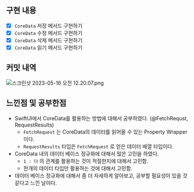 ## 구현 내용

- [x]  `CoreData` 저장 메서드 구현하기
- [x]  `CoreData` 수정 메서드 구현하기
- [x]  `CoreData` 삭제 메서드 구현하기
- [x]  `CoreData` 읽기 메서드 구현하기

## 커밋 내역

![스크린샷 2023-05-16 오전 12.20.07.png](https://s3-us-west-2.amazonaws.com/secure.notion-static.com/72f10cdf-bdc6-45f4-bf9b-98413b2a1c86/%E1%84%89%E1%85%B3%E1%84%8F%E1%85%B3%E1%84%85%E1%85%B5%E1%86%AB%E1%84%89%E1%85%A3%E1%86%BA_2023-05-16_%E1%84%8B%E1%85%A9%E1%84%8C%E1%85%A5%E1%86%AB_12.20.07.png)

## 느낀점 및 공부한점

- SwiftUI에서 CoreData를 활용하는 방법에 대해서 공부하였다. (@FetchRequst, RequestResults)
    - `FetchRequest` 는 CoreData의 데이터를 읽어올 수 있는 Property Wrapper이다.
    - `RequestResults` 타입은 `FetchRequest` 로 얻은 데이터 배열 타입이다.
- CoreData 내의 데이터 베이스 정규화에 대해서 많은 고민을 하였다.
    - `1 : 다` 의 관계를 활용하는 것이 적절한지에 대해서 고민함.
    - 한개의 데이터 타입만 활용하는 것에 대해서 고민함.
- 데이터 베이스 정규화에 대해서 좀 더 자세하게 알아보고, 공부할 필요성이 있을 것 같다고 느낀 날이다.
